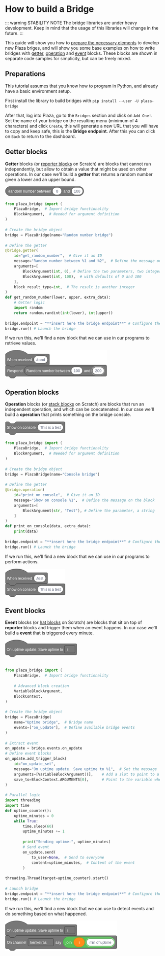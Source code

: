 # How to build a Bridge

::: warning STABILITY NOTE
The bridge libraries are under heavy development.
Keep in mind that the usage of this libraries will change in the future.
:::

This guide will show you how to [prepare the necessary elements](#preparations) to develop new Plaza briges, 
and will show you some base examples on how to write bridges with [getter](#getter-operations), 
[operation](#operation-blocks) and [event](#event-blocks) blocks.
These blocks are shown in separate code samples for simplicity, but can be freely mixed.



## Preparations

This tutorial assumes that you know how to program in Python, and already have a basic environment setup.

First install the library to build bridges with `pip install --user -U plaza-bridge`

After that, log into Plaza, go to the `Bridges` section and click on `Add One!`.
Set the name of your bridge on the resulting menu (minimum of 4 characters) and click `Create`, this will
generate a new URL that you will have to copy and keep safe, this is the **Bridge endpoint**. After this you can
click on `Back` to return to the dashboard.


## Getter blocks

**Getter** blocks (or [reporter blocks](https://en.scratch-wiki.info/wiki/Reporter_Block) on Scratch) 
are blocks that cannot run independently, but allow to obtain a value that might be used on other operations.
In our case we'll build a **getter** that returns a random number given a lower and an upper bound.

![](./random-number-block.png)

```python
from plaza_bridge import (
    PlazaBridge,  # Import bridge functionality
    BlockArgument,  # Needed for argument definition
)

# Create the bridge object
bridge = PlazaBridge(name="Random number bridge")

# Define the getter
@bridge.getter(
    id="get_random_number",  # Give it an ID
    message="Random number between %1 and %2",  # Define the message on the block
    arguments=[
        BlockArgument(int, 0), # Define the two parameters, two integers
        BlockArgument(int, 100),  # with defaults of 0 and 100
    ],
    block_result_type=int,  # The result is another integer
)
def get_random_number(lower, upper, extra_data):
    # Getter logic
    import random
    return random.randint(int(lower), int(upper))

bridge.endpoint = "**insert here the bridge endpoint**" # Configure the bridge endpoint
bridge.run() # Launch the bridge
```

If we run this, we'll find a new block that we can use in our programs to retrieve values.

![](./random-number-program.png)


## Operation blocks

**Operation** blocks (or [stack blocks](https://en.scratch-wiki.info/wiki/Stack_Block) on Scratch) 
are blocks that run an independent operation, and which can be concatenated.
In our case we'll build a **operation** that prints something on the bridge console.

![](./log-to-console-block.png)

```python
from plaza_bridge import (
    PlazaBridge,  # Import bridge functionality
    BlockArgument,  # Needed for argument definition
)

# Create the bridge object
bridge = PlazaBridge(name="Console bridge")

# Define the getter
@bridge.operation(
    id="print_on_console",  # Give it an ID
    message="Show on console %1",  # Define the message on the block
    arguments=[
        BlockArgument(str, "Test"), # Define the parameter, a string
    ]
)
def print_on_console(data, extra_data):
    print(data)

bridge.endpoint = "**insert here the bridge endpoint**" # Configure the bridge endpoint
bridge.run() # Launch the bridge
```

If we run this, we'll find a new block that we can use in our programs to perform actions.

![](./log-to-console-program.png)


## Event blocks

**Event** blocks (or [hat blocks](https://en.scratch-wiki.info/wiki/Hat_Block) on Scratch) 
are blocks that sit on top of **reporter** blocks and trigger them when an event happens.
In our case we'll build a **event** that is triggered every minute.

![](./send-uptime-event-block.png)

```python

from plaza_bridge import (
    PlazaBridge,  # Import bridge functionality

    # Advanced block creation
    VariableBlockArgument,
    BlockContext,
)

# Create the bridge object
bridge = PlazaBridge(
    name="Uptime bridge",  # Bridge name
    events=["on_update"],  # Define available bridge events
)

# Extract event
on_update = bridge.events.on_update
# Define event blocks
on_update.add_trigger_block(
    id="on_update_set",
    message="On uptime update. Save uptime to %1",  # Set the message
    arguments=[VariableBlockArgument()],    # Add a slot to point to a variable
    save_to=BlockContext.ARGUMENTS[0],      # Point to the variable where is saved
)

# Parallel logic
import threading
import time
def uptime_counter():
    uptime_minutes = 0
    while True:
        time.sleep(60)
        uptime_minutes += 1

        print("Sending uptime:", uptime_minutes)
        # Send event
        on_update.send(
            to_user=None,  # Send to everyone
            content=uptime_minutes,  # Content of the event
        )

threading.Thread(target=uptime_counter).start()

# Launch bridge
bridge.endpoint = "**insert here the bridge endpoint**" # Configure the bridge endpoint
bridge.run() # Launch the bridge
```

If we run this, we'll find a new block that we can use to detect events and do something 
based on what happened.

![](./send-uptime-event-program.png)
